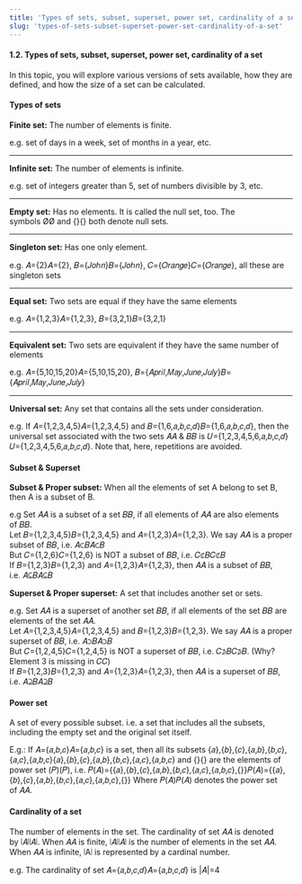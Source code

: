 ```yaml
---
title: 'Types of sets, subset, superset, power set, cardinality of a set'
slug: 'types-of-sets-subset-superset-power-set-cardinality-of-a-set'
---
```


#### 1.2. Types of sets, subset, superset, power set, cardinality of a set

In this topic, you will explore various versions of sets available, how they are defined, and how the size of a set can be calculated.

#### Types of sets

**Finite set:** The number of elements is finite.

e.g. set of days in a week, set of months in a year, etc.

---

**Infinite set:** The number of elements is infinite.

e.g. set of integers greater than 5, set of numbers divisible by 3, etc.

---

**Empty set:** Has no elements. It is called the null set, too. The symbols ØØ and {}{} both denote null sets.

---

**Singleton set:** Has one only element.

e.g. 𝐴={2}𝐴={2}, 𝐵={𝐽𝑜ℎ𝑛}𝐵={𝐽𝑜ℎ𝑛}, 𝐶={𝑂𝑟𝑎𝑛𝑔𝑒}𝐶={𝑂𝑟𝑎𝑛𝑔𝑒}, all these are singleton sets

---

**Equal set:** Two sets are equal if they have the same elements

e.g. 𝐴={1,2,3}𝐴={1,2,3}, 𝐵={3,2,1}𝐵={3,2,1}

---

**Equivalent set:** Two sets are equivalent if they have the same number of elements

e.g. 𝐴={5,10,15,20}𝐴={5,10,15,20}, 𝐵={𝐴𝑝𝑟𝑖𝑙,𝑀𝑎𝑦,𝐽𝑢𝑛𝑒,𝐽𝑢𝑙𝑦}𝐵={𝐴𝑝𝑟𝑖𝑙,𝑀𝑎𝑦,𝐽𝑢𝑛𝑒,𝐽𝑢𝑙𝑦}

---

**Universal set:** Any set that contains all the sets under consideration.

e.g. If 𝐴={1,2,3,4,5}𝐴={1,2,3,4,5} and 𝐵={1,6,𝑎,𝑏,𝑐,𝑑}𝐵={1,6,𝑎,𝑏,𝑐,𝑑}, then the universal set associated with the two sets 𝐴𝐴 & 𝐵𝐵 is 𝑈={1,2,3,4,5,6,𝑎,𝑏,𝑐,𝑑}𝑈={1,2,3,4,5,6,𝑎,𝑏,𝑐,𝑑}. Note that, here, repetitions are avoided.

#### Subset & Superset

**Subset & Proper subset:** When all the elements of set A belong to set B, then A is a subset of B.

e.g Set 𝐴𝐴 is a subset of a set 𝐵𝐵, if all elements of 𝐴𝐴 are also elements of 𝐵𝐵.  
Let 𝐵={1,2,3,4,5}𝐵={1,2,3,4,5} and 𝐴={1,2,3}𝐴={1,2,3}. We say 𝐴𝐴 is a proper subset of 𝐵𝐵, i.e. 𝐴⊂𝐵𝐴⊂𝐵  
But 𝐶={1,2,6}𝐶={1,2,6} is NOT a subset of 𝐵𝐵, i.e. 𝐶⊄𝐵𝐶⊄𝐵  
If 𝐵={1,2,3}𝐵={1,2,3} and 𝐴={1,2,3}𝐴={1,2,3}, then 𝐴𝐴 is a subset of 𝐵𝐵, i.e. 𝐴⊆𝐵𝐴⊆𝐵

**Superset & Proper superset:** A set that includes another set or sets.

e.g. Set 𝐴𝐴 is a superset of another set 𝐵𝐵, if all elements of the set 𝐵𝐵 are elements of the set 𝐴𝐴.  
Let 𝐴={1,2,3,4,5}𝐴={1,2,3,4,5} and 𝐵={1,2,3}𝐵={1,2,3}. We say 𝐴𝐴 is a proper superset of 𝐵𝐵, i.e. 𝐴⊃𝐵𝐴⊃𝐵  
But 𝐶={1,2,4,5}𝐶={1,2,4,5} is NOT a superset of 𝐵𝐵, i.e. 𝐶⊅𝐵𝐶⊅𝐵. (Why? Element 3 is missing in 𝐶𝐶)  
If 𝐵={1,2,3}𝐵={1,2,3} and 𝐴={1,2,3}𝐴={1,2,3}, then 𝐴𝐴 is a superset of 𝐵𝐵, i.e. 𝐴⊇𝐵𝐴⊇𝐵

#### Power set

A set of every possible subset. i.e. a set that includes all the subsets, including the empty set and the original set itself.

E.g.: If 𝐴={𝑎,𝑏,𝑐}𝐴={𝑎,𝑏,𝑐} is a set, then all its subsets {𝑎},{𝑏},{𝑐},{𝑎,𝑏},{𝑏,𝑐},{𝑎,𝑐},{𝑎,𝑏,𝑐}{𝑎},{𝑏},{𝑐},{𝑎,𝑏},{𝑏,𝑐},{𝑎,𝑐},{𝑎,𝑏,𝑐} and {}{} are the elements of power set (𝑃)(𝑃), i.e. 𝑃(𝐴)={{𝑎},{𝑏},{𝑐},{𝑎,𝑏},{𝑏,𝑐},{𝑎,𝑐},{𝑎,𝑏,𝑐},{}}𝑃(𝐴)={{𝑎},{𝑏},{𝑐},{𝑎,𝑏},{𝑏,𝑐},{𝑎,𝑐},{𝑎,𝑏,𝑐},{}} Where 𝑃(𝐴)𝑃(𝐴) denotes the power set of 𝐴𝐴.

#### Cardinality of a set

The number of elements in the set. The cardinality of set 𝐴𝐴 is denoted by ∣𝐴∣∣𝐴∣. When 𝐴𝐴 is finite, ∣𝐴∣∣𝐴∣ is the number of elements in the set 𝐴𝐴. When 𝐴𝐴 is infinite, ∣A∣ is represented by a cardinal number.

e.g. The cardinality of set 𝐴={𝑎,𝑏,𝑐,𝑑}𝐴={𝑎,𝑏,𝑐,𝑑} is |𝐴|=4